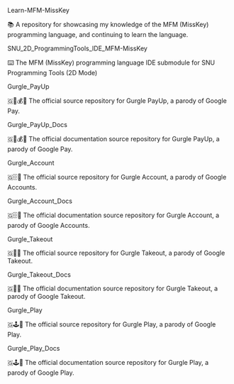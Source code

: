 
Learn-MFM-MissKey

📚️ A repository for showcasing my knowledge of the MFM (MissKey) programming language, and continuing to learn the language. 

SNU_2D_ProgrammingTools_IDE_MFM-MissKey

⌨️ The MFM (MissKey) programming language IDE submodule for SNU Programming Tools (2D Mode)

Gurgle_PayUp

🇬🦹️💰️💾️ The official source repository for Gurgle PayUp, a parody of Google Pay.

Gurgle_PayUp_Docs

🇬🦹️💰️📖️ The official documentation source repository for Gurgle PayUp, a parody of Google Pay.

Gurgle_Account

🇬🗄️💾️ The official source repository for Gurgle Account, a parody of Google Accounts.

Gurgle_Account_Docs

🇬🗄️📖️ The official documentation source repository for Gurgle Account, a parody of Google Accounts.

Gurgle_Takeout

🇬🥡💾️ The official source repository for Gurgle Takeout, a parody of Google Takeout.

Gurgle_Takeout_Docs

🇬🥡📖️ The official documentation source repository for Gurgle Takeout, a parody of Google Takeout.

Gurgle_Play

🇬🕹️💾️ The official source repository for Gurgle Play, a parody of Google Play.

Gurgle_Play_Docs

🇬🕹️📖️ The official documentation source repository for Gurgle Play, a parody of Google Play.


